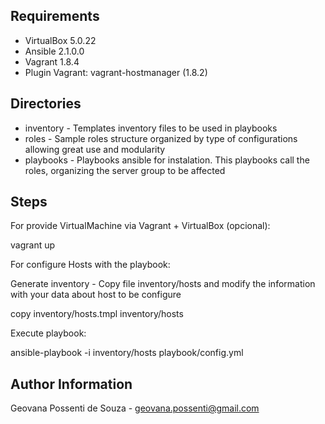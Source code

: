 Requirements
------------

* VirtualBox 5.0.22
* Ansible 2.1.0.0
* Vagrant 1.8.4
* Plugin Vagrant: vagrant-hostmanager (1.8.2)

Directories
------------

* inventory - Templates inventory files to be used in playbooks
* roles - Sample roles structure organized by type of configurations allowing great use and modularity
* playbooks - Playbooks ansible for instalation. This playbooks call the roles, organizing the server group to be affected

Steps
-----

For provide VirtualMachine via Vagrant + VirtualBox (opcional):

vagrant up

For configure Hosts with the playbook:

Generate inventory - Copy file inventory/hosts and modify the information with your data about host to be configure

copy inventory/hosts.tmpl inventory/hosts

Execute playbook:

ansible-playbook -i inventory/hosts playbook/config.yml

Author Information
------------------
Geovana Possenti de Souza - geovana.possenti@gmail.com
